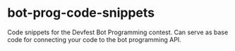 # bot-prog-code-snippets

Code snippets for the Devfest Bot Programming contest. Can serve as base code for connecting your code to the bot programming API.
